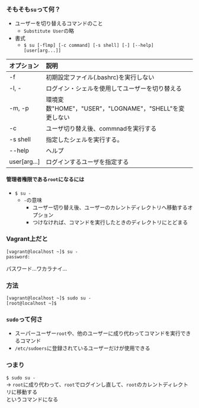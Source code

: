### そもそも`su`って何？
- ユーザーを切り替えるコマンドのこと
  - `Substitute User`の略
- 書式
  - `$ su [-flmp] [-c command] [-s shell] [-] [--help] [user[arg...]]`

|オプション|説明|
|:---|:---|
|-f|初期設定ファイル(.bashrc)を実行しない|
|-l, -|ログイン・シェルを使用してユーザーを切り替える|
|-m, -p|環境変数"HOME"，"USER"，"LOGNAME"，"SHELL"を変更しない|
|-c|ユーザ切り替え後、commnadを実行する|
|-s shell|指定したシェルを実行する。|
|--help|ヘルプ|
|user[arg...]|ログインするユーザを指定する|

#### 管理者権限である`root`になるには
- `$ su -`
  - `-`の意味
    - ユーザー切り替え後、ユーザーのカレントディレクトリへ移動するオプション
    - つけなければ、コマンドを実行したときのディレクトリにとどまる

### Vagrant上だと
```
[vagrant@localhost ~]$ su -
password: 
```
パスワード…ワカラナイ…

### 方法
```
[vagrant@localhost ~]$ sudo su -
[root@localhost ~]$
```

### `sudo`って何さ
- スーパーユーザー`root`や、他のユーザーに成り代わってコマンドを実行できるコマンド
- `/etc/sudoers`に登録されているユーザーだけが使用できる

### つまり
`$ sudo su -`  
-> `root`に成り代わって、`root`でログインし直して、`root`のカレントディレクトリに移動する  
というコマンドになる
